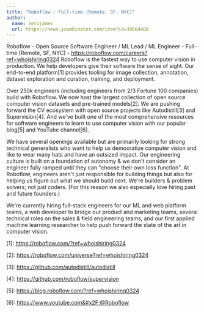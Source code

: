```yaml
---
title: "Roboflow : Full-time (Remote, SF, NYC)"
author:
  name: zerojames
  url: https://news.ycombinator.com/item?id=39564488
---
```

Roboflow - Open Source Software Engineer &#x2F; ML Lead &#x2F; ML Engineer - Full-time (Remote, SF, NYC) - <a href="https:&#x2F;&#x2F;roboflow.com&#x2F;careers?ref=whoishiring0324">https:&#x2F;&#x2F;roboflow.com&#x2F;careers?ref=whoishiring0324</a>
Roboflow is the fastest way to use computer vision in production. We help developers give their software the sense of sight. Our end-to-end platform[1] provides tooling for image collection, annotation, dataset exploration and curation, training, and deployment.

Over 250k engineers (including engineers from 2&#x2F;3 Fortune 100 companies) build with Roboflow. We now host the largest collection of open source computer vision datasets and pre-trained models[2]. We are pushing forward the CV ecosystem with open source projects like Autodistill[3] and Supervision[4]. And we&#x27;ve built one of the most comprehensive resources for software engineers to learn to use computer vision with our popular blog[5] and YouTube channel[6].

We have several openings available but are primarily looking for strong technical generalists who want to help us democratize computer vision and like to wear many hats and have an outsized impact. Our engineering culture is built on a foundation of autonomy &amp; we don&#x27;t consider an engineer fully ramped until they can &quot;choose their own loss function&quot;. At Roboflow, engineers aren&#x27;t just responsible for building things but also for helping us figure out what we should build next. We&#x27;re builders &amp; problem solvers; not just coders. (For this reason we also especially love hiring past and future founders.)

We&#x27;re currently hiring full-stack engineers for our ML and web platform teams, a web developer to bridge our product and marketing teams, several technical roles on the sales &amp; field engineering teams, and our first applied machine learning researcher to help push forward the state of the art in computer vision.

[1]: <a href="https:&#x2F;&#x2F;roboflow.com&#x2F;?ref=whoishiring0324">https:&#x2F;&#x2F;roboflow.com&#x2F;?ref=whoishiring0324</a>

[2]: <a href="https:&#x2F;&#x2F;roboflow.com&#x2F;universe?ref=whoishiring0324">https:&#x2F;&#x2F;roboflow.com&#x2F;universe?ref=whoishiring0324</a>

[3]: <a href="https:&#x2F;&#x2F;github.com&#x2F;autodistill&#x2F;autodistill">https:&#x2F;&#x2F;github.com&#x2F;autodistill&#x2F;autodistill</a>

[4]: <a href="https:&#x2F;&#x2F;github.com&#x2F;roboflow&#x2F;supervision">https:&#x2F;&#x2F;github.com&#x2F;roboflow&#x2F;supervision</a>

[5]: <a href="https:&#x2F;&#x2F;blog.roboflow.com&#x2F;?ref=whoishiring0324">https:&#x2F;&#x2F;blog.roboflow.com&#x2F;?ref=whoishiring0324</a>

[6]: <a href="https:&#x2F;&#x2F;www.youtube.com&#x2F;@Roboflow" rel="nofollow">https:&#x2F;&#x2F;www.youtube.com&#x2F;@Roboflow</a>
